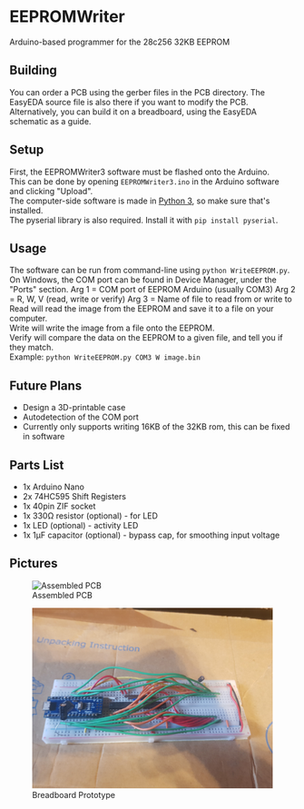 # EEPROMWriter
Arduino-based programmer for the 28c256 32KB EEPROM  

## Building
You can order a PCB using the gerber files in the PCB directory. The EasyEDA source file is also there if you want to modify the PCB.  
Alternatively, you can build it on a breadboard, using the EasyEDA schematic as a guide.

## Setup
First, the EEPROMWriter3 software must be flashed onto the Arduino.  
This can be done by opening `EEPROMWriter3.ino` in the Arduino software and clicking "Upload".  
The computer-side software is made in [Python 3](https://www.python.org/), so make sure that's installed.  
The pyserial library is also required. Install it with `pip install pyserial`.

## Usage
The software can be run from command-line using `python WriteEEPROM.py`.  
On Windows, the COM port can be found in Device Manager, under the "Ports" section.
Arg 1 = COM port of EEPROM Arduino (usually COM3)
Arg 2 = R, W, V (read, write or verify)
Arg 3 = Name of file to read from or write to
Read will read the image from the EEPROM and save it to a file on your computer.  
Write will write the image from a file onto the EEPROM.  
Verify will compare the data on the EEPROM to a given file, and tell you if they match.  
Example: `python WriteEEPROM.py COM3 W image.bin`

## Future Plans
- Design a 3D-printable case
- Autodetection of the COM port
- Currently only supports writing 16KB of the 32KB rom, this can be fixed in software

## Parts List
- 1x Arduino Nano
- 2x 74HC595 Shift Registers
- 1x 40pin ZIF socket
- 1x 330Ω resistor (optional) - for LED
- 1x LED (optional) - activity LED
- 1x 1μF capacitor (optional) - bypass cap, for smoothing input voltage

## Pictures
<figure>
    <img src="Pictures/assembled.jpg" alt="Assembled PCB" width="500"/>
    <figcaption>Assembled PCB</figcaption>
</figure>
<figure>
    <img src="Pictures/prototype.jpg" alt="Breadboard Prototype" width="500"/>
    <figcaption>Breadboard Prototype</figcaption>
</figure>